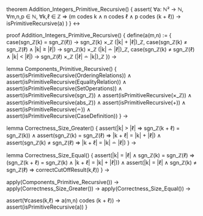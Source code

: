 theorem Addition_Integers_Primitive_Recursive() {
  assert(
    ∀a: ℕ² → ℕ,
    ∀m,n,p ∈ ℕ,
    ∀k,ℓ ∈ ℤ ⇒
    (m codes k ∧ n codes ℓ ∧ p codes (k + ℓ)) →
    isPrimitiveRecursive(a)
  )
} ↔

proof Addition_Integers_Primitive_Recursive() {
  define(a(m,n) := {
    case(sgn_ℤ(k) = sgn_ℤ(ℓ)) → sgn_ℤ(k) ×_ℤ (|k| + |ℓ|)_ℤ,
    case(sgn_ℤ(k) ≠ sgn_ℤ(ℓ) ∧ |k| ≥ |ℓ|) → sgn_ℤ(k) ×_ℤ (|k| ∸ |ℓ|)_ℤ,
    case(sgn_ℤ(k) ≠ sgn_ℤ(ℓ) ∧ |k| < |ℓ|) → sgn_ℤ(ℓ) ×_ℤ (|ℓ| ∸ |k|)_ℤ
  }) →

  lemma Components_Primitive_Recursive() {
    assert(isPrimitiveRecursive(OrderingRelations)) ∧
    assert(isPrimitiveRecursive(EqualityRelation)) ∧
    assert(isPrimitiveRecursive(SetOperations)) ∧
    assert(isPrimitiveRecursive(sgn_ℤ)) ∧
    assert(isPrimitiveRecursive(×_ℤ)) ∧
    assert(isPrimitiveRecursive(abs_ℤ)) ∧
    assert(isPrimitiveRecursive(+)) ∧
    assert(isPrimitiveRecursive(∸)) ∧
    assert(isPrimitiveRecursive(CaseDefinition))
  } →

  lemma Correctness_Size_Greater() {
    assert(|k| > |ℓ| ⇒ sgn_ℤ(k + ℓ) = sgn_ℤ(k)) ∧
    assert(sgn_ℤ(k) = sgn_ℤ(ℓ) ⇒ |k + ℓ| = |k| + |ℓ|) ∧
    assert(sgn_ℤ(k) ≠ sgn_ℤ(ℓ) ⇒ |k + ℓ| = |k| ∸ |ℓ|)
  } →

  lemma Correctness_Size_Equal() {
    assert(|k| = |ℓ| ∧ sgn_ℤ(k) = sgn_ℤ(ℓ) ⇒ 
      (sgn_ℤ(k + ℓ) = sgn_ℤ(k) ∧ |k + ℓ| = |k| + |ℓ|)) ∧
    assert(|k| = |ℓ| ∧ sgn_ℤ(k) ≠ sgn_ℤ(ℓ) ⇒ 
      correctCutOffResult(k,ℓ))
  } →

  apply(Components_Primitive_Recursive()) →
  apply(Correctness_Size_Greater()) →
  apply(Correctness_Size_Equal()) →
  
  assert(∀cases(k,ℓ) ⇒ a(m,n) codes (k + ℓ)) →
  assert(isPrimitiveRecursive(a))
}